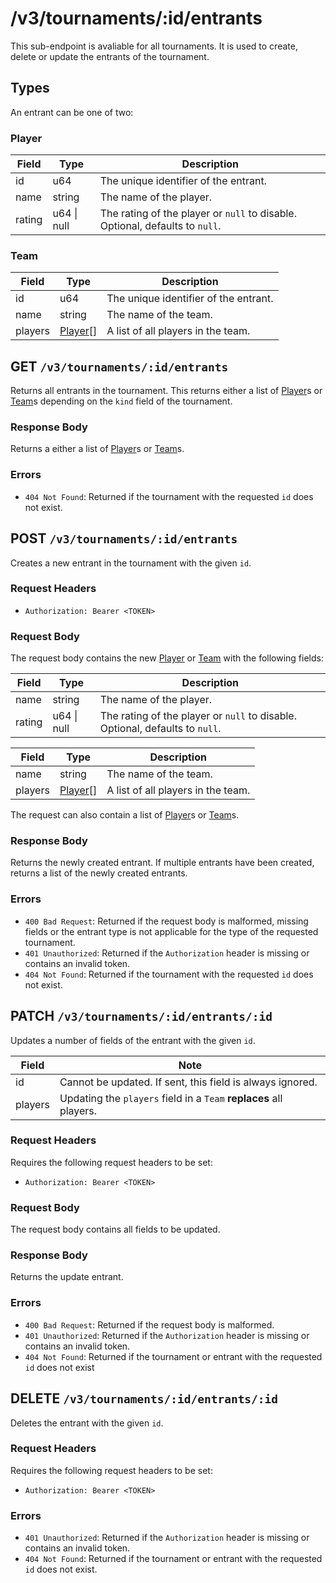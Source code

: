 # /v3/tournaments/:id/entrants

This sub-endpoint is avaliable for all tournaments. It is used to create, delete or update the entrants of the tournament.

## Types

An entrant can be one of two:

### Player

| Field  | Type            | Description                                                                  |
| ------ | --------------- | ---------------------------------------------------------------------------- |
| id     | u64             | The unique identifier of the entrant.                                        |
| name   | string          | The name of the player.                                                      |
| rating | u64 &#124; null | The rating of the player or `null` to disable. Optional, defaults to `null`. |

### Team

| Field   | Type                | Description                        |
| ------- | ------------------- | ---------------------------------- |
| id      | u64                 | The unique identifier of the entrant. |
| name    | string              | The name of the team.              |
| players | [Player](#player)[] | A list of all players in the team. |

## GET `/v3/tournaments/:id/entrants`

Returns all entrants in the tournament. This returns either a list of [Player](#player)s or [Team](#team)s depending on the `kind` field of the tournament.

### Response Body

Returns a either a list of [Player](#player)s or [Team](#team)s.

### Errors

- `404 Not Found`: Returned if the tournament with the requested `id` does not exist.

## POST `/v3/tournaments/:id/entrants`

Creates a new entrant in the tournament with the given `id`.

### Request Headers

- `Authorization: Bearer <TOKEN>`

### Request Body

The request body contains the new [Player](#player) or [Team](#team) with the following fields:

| Field  | Type            | Description                                                                  |
| ------ | --------------- | ---------------------------------------------------------------------------- |
| name   | string          | The name of the player.                                                      |
| rating | u64 &#124; null | The rating of the player or `null` to disable. Optional, defaults to `null`. |

| Field   | Type                | Description                        |
| ------- | ------------------- | ---------------------------------- |
| name    | string              | The name of the team.              |
| players | [Player](#player)[] | A list of all players in the team. |

The request can also contain a list of [Player](#player)s or [Team](#team)s.

### Response Body

Returns the newly created entrant. If multiple entrants have been created, returns a list of the newly created entrants.

### Errors

- `400 Bad Request`: Returned if the request body is malformed, missing fields or the entrant type is not applicable for the type of the requested tournament.
- `401 Unauthorized`: Returned if the `Authorization` header is missing or contains an invalid token.
- `404 Not Found`: Returned if the tournament with the requested `id` does not exist.

## PATCH `/v3/tournaments/:id/entrants/:id`

Updates a number of fields of the entrant with the given `id`.

| Field   | Note                                                               |
| ------- | ------------------------------------------------------------------ |
| id      | Cannot be updated. If sent, this field is always ignored.          |
| players | Updating the `players` field in a `Team` **replaces** all players. |

### Request Headers

Requires the following request headers to be set:
- `Authorization: Bearer <TOKEN>`

### Request Body

The request body contains all fields to be updated.

### Response Body

Returns the update entrant.

### Errors

- `400 Bad Request`: Returned if the request body is malformed.
- `401 Unauthorized`: Returned if the `Authorization` header is missing or contains an invalid token.
- `404 Not Found`: Returned if the tournament or entrant with the requested `id` does not exist

## DELETE `/v3/tournaments/:id/entrants/:id`

Deletes the entrant with the given `id`.

### Request Headers

Requires the following request headers to be set:
- `Authorization: Bearer <TOKEN>`

### Errors

- `401 Unauthorized`: Returned if the `Authorization` header is missing or contains an invalid token.
- `404 Not Found`: Returned if the tournament or entrant with the requested `id` does not exist.
